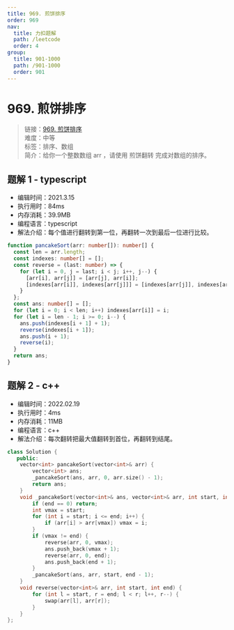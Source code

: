 ```yaml
---
title: 969. 煎饼排序
order: 969
nav:
  title: 力扣题解
  path: /leetcode
  order: 4
group:
  title: 901-1000
  path: /901-1000
  order: 901
---
```


# 969. 煎饼排序

> 链接：[969. 煎饼排序](https://leetcode-cn.com/problems/pancake-sorting/)  
> 难度：中等  
> 标签：排序、数组  
> 简介：给你一个整数数组 arr ，请使用 煎饼翻转 完成对数组的排序。

## 题解 1 - typescript

- 编辑时间：2021.3.15
- 执行用时：84ms
- 内存消耗：39.9MB
- 编程语言：typescript
- 解法介绍：每个值进行翻转到第一位，再翻转一次到最后一位进行比较。

```typescript
function pancakeSort(arr: number[]): number[] {
  const len = arr.length;
  const indexes: number[] = [];
  const reverse = (last: number) => {
    for (let i = 0, j = last; i < j; i++, j--) {
      [arr[i], arr[j]] = [arr[j], arr[i]];
      [indexes[arr[i]], indexes[arr[j]]] = [indexes[arr[j]], indexes[arr[i]]];
    }
  };
  const ans: number[] = [];
  for (let i = 0; i < len; i++) indexes[arr[i]] = i;
  for (let i = len - 1; i >= 0; i--) {
    ans.push(indexes[i + 1] + 1);
    reverse(indexes[i + 1]);
    ans.push(i + 1);
    reverse(i);
  }
  return ans;
}
```

## 题解 2 - c++

- 编辑时间：2022.02.19
- 执行用时：4ms
- 内存消耗：11MB
- 编程语言：c++
- 解法介绍：每次翻转把最大值翻转到首位，再翻转到结尾。

```cpp
class Solution {
   public:
    vector<int> pancakeSort(vector<int>& arr) {
        vector<int> ans;
        _pancakeSort(ans, arr, 0, arr.size() - 1);
        return ans;
    }
    void _pancakeSort(vector<int>& ans, vector<int>& arr, int start, int end) {
        if (end == 0) return;
        int vmax = start;
        for (int i = start; i <= end; i++) {
            if (arr[i] > arr[vmax]) vmax = i;
        }
        if (vmax != end) {
            reverse(arr, 0, vmax);
            ans.push_back(vmax + 1);
            reverse(arr, 0, end);
            ans.push_back(end + 1);
        }
        _pancakeSort(ans, arr, start, end - 1);
    }
    void reverse(vector<int>& arr, int start, int end) {
        for (int l = start, r = end; l < r; l++, r--) {
            swap(arr[l], arr[r]);
        }
    }
};
```

